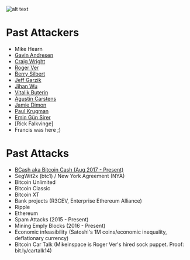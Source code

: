 <!-- TITLE: Darkside Bitcoin -->
<!-- SUBTITLE: Keeping track of attacks against bitcoin and those behind them -->

![alt text](http://res.cloudinary.com/doohickey/image/upload/v1517938258/darkside_folks_g83unk.png "Star Wars Characters")

# Past Attackers

* Mike Hearn
* [Gavin Andresen](https://darksidebtc.com/gavin-andresen)
* [Craig Wright](https://darksidebtc.com/craig-wright)
* [Roger Ver](https://darksidebtc.com/roger-ver)
* [Berry Silbert](https://darksidebtc.com/berry-silbert)
* [Jeff Garzik](https://darksidebtc.com/jeff-garzik)
* [Jihan Wu](https://darksidebtc.com/jihan-wu)
* [Vitalik Buterin](https://darksidebtc.com/vitalik-buterin)
* [Agustin Carstens](https://darksidebtc.com/agustin-carstens)
* [Jamie Dimon](https://darksidebtc.com/jamie-dimon)
* [Paul Krugman](https://darksidebtc.com/paul-krugman)
* [Emin Gün Sirer](https://darksidebtc.com/emin-gun-sirer)
* [Rick Falkvinge]
* Francis was here ;) 

# Past Attacks

* [BCash aka Bitcoin Cash (Aug 2017 - Present)](https://darksidebtc.com/bcash)
* SegWit2x (btc1) / New York Agreement (NYA)
* Bitcoin Unlimited
* Bitcoin Classic
* Bitcoin XT
* Bank projects (R3CEV, Enterprise Ethereum Alliance)
* Ripple
* Ethereum
* Spam Attacks (2015 - Present) 
* Mining Emply Blocks (2016 - Present) 
* Economic infeasibility (Satoshi's 1M coins/economic inequality, deflationary currency)
* Bitcoin Car Talk (Mikeinspace is Roger Ver's hired sock puppet. Proof: bit.ly/cartalk14)
